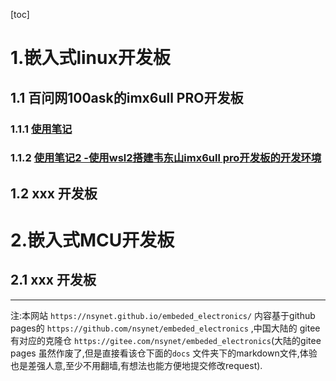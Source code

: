 [toc]




# 1.嵌入式linux开发板
## 1.1 百问网100ask的imx6ull PRO开发板
###         1.1.1 [使用笔记](./imx6ull_using_1/imx6ull_using_1.md)
###         1.1.2 [使用笔记2 -使用wsl2搭建韦东山imx6ull pro开发板的开发环境 ](./imx6ull_using_2_wsl/imx6ull_using_2_wsl.md)


## 1.2 xxx 开发板



# 2.嵌入式MCU开发板
##  2.1 xxx 开发板
---

注:本网站 `https://nsynet.github.io/embeded_electronics/` 内容基于github pages的 `https://github.com/nsynet/embeded_electronics` ,中国大陆的 gitee 有对应的克隆仓 `https://gitee.com/nsynet/embeded_electronics`(大陆的gitee pages 虽然作废了,但是直接看该仓下面的`docs` 文件夹下的markdown文件,体验也是差强人意,至少不用翻墙,有想法也能方便地提交修改request).  